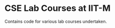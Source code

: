 CSE Lab Courses at IIT-M
========================

Contains code for various lab courses undertaken.

